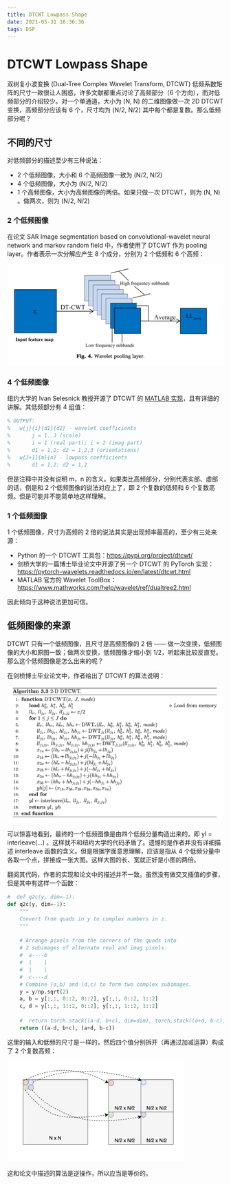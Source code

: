 ```yaml
---
title: DTCWT Lowpass Shape
date: 2021-05-31 16:36:36
tags: DSP
---
```


# DTCWT Lowpass Shape

双树复小波变换 (Dual-Tree Complex Wavelet Transform, DTCWT) 低频系数矩阵的尺寸一致很让人困惑，许多文献都重点讨论了高频部分（6 个方向），而对低频部分的介绍较少。对一个单通道，大小为 (N, N) 的二维图像做一次 2D DTCWT 变换，高频部分应该有 6 个，尺寸均为 (N/2, N/2) 其中每个都是复数。那么低频部分呢？

## 不同的尺寸

对低频部分的描述至少有三种说法：

- 2 个低频图像，大小和 6 个高频图像一致为 (N/2, N/2)
- 4 个低频图像，大小为 (N/2, N/2)
- 1 个高频图像，大小为高频图像的两倍。如果只做一次 DTCWT，则为 (N, N) 。做两次，则为 (N/2, N/2)

### 2 个低频图像

在论文 SAR Image segmentation based on convolutional-wavelet neural network and markov random field 中，作者使用了 DTCWT 作为 pooling layer。作者表示一次分解应产生 8 个成分，分别为 2 个低频和 6 个高频：

<img src="/img/dtcwt-lowpass-shape/2lowpass.png" alt="2lowpass" style="zoom:50%;" />

### 4 个低频图像

纽约大学的 Ivan Selesnick 教授开源了 DTCWT 的 [MATLAB 实现](https://eeweb.engineering.nyu.edu/iselesni/WaveletSoftware/dt2D.html)，且有详细的讲解。其低频部分有 4 组值：

```matlab
% OUTPUT:
%   w{j}{i}{d1}{d2} - wavelet coefficients
%       j = 1..J (scale)
%       i = 1 (real part); i = 2 (imag part)
%       d1 = 1,2; d2 = 1,2,3 (orientations)
%   w{J+1}{m}{n} - lowpass coefficients
%       d1 = 1,2; d2 = 1,2 
```

但是注释中并没有说明 m，n 的含义。如果类比高频部分，分别代表实部、虚部的话，倒是和 2 个低频图像的说法对应上了，即 2 个复数的低频和 6 个复数高频。但是可能并不能简单地这样理解。

### 1 个低频图像

1 个低频图像，尺寸为高频的 2 倍的说法其实是出现频率最高的，至少有三处来源：

- Python 的一个 DTCWT 工具包：https://pypi.org/project/dtcwt/
- 剑桥大学的一篇博士毕业论文中开源了另一个 DTCWT 的 PyTorch 实现：https://pytorch-wavelets.readthedocs.io/en/latest/dtcwt.html
- MATLAB 官方的 Wavelet ToolBox：https://www.mathworks.com/help/wavelet/ref/dualtree2.html

因此倾向于这种说法更加可信。

## 低频图像的来源

DTCWT 只有一个低频图像，且尺寸是高频图像的 2 倍 —— 做一次变换，低频图像的大小和原图一致；做两次变换，低频图像才缩小到 1/2，听起来比较反直觉。那么这个低频图像是怎么出来的呢？

在剑桥博士毕业论文中，作者给出了 DTCWT 的算法说明：

<img src="/img/dtcwt-lowpass-shape/dtcwt- algorithm.png" alt="dtcwt- algorithm" style="zoom:50%;" />

可以惊喜地看到，最终的一个低频图像是由四个低频分量构造出来的，即 yl = interleave(...) 。这样就不和纽约大学的代码矛盾了。遗憾的是作者并没有详细描述 interleave 函数的含义。但是根据字面意思理解，应该是指从 4 个低频分量中各取一个点，拼接成一张大图。这样大图的长、宽就正好是小图的两倍。

翻阅其代码，作者的实现和论文中的描述并不一致。虽然没有做交叉插值的步骤，但是其中有这样一个函数：

```python
#  def q2c(y, dim=-1):
def q2c(y, dim=-1):
    """
    Convert from quads in y to complex numbers in z.
    """

    # Arrange pixels from the corners of the quads into
    # 2 subimages of alternate real and imag pixels.
    #  a----b
    #  |    |
    #  |    |
    #  c----d
    # Combine (a,b) and (d,c) to form two complex subimages.
    y = y/np.sqrt(2)
    a, b = y[:,:, 0::2, 0::2], y[:,:, 0::2, 1::2]
    c, d = y[:,:, 1::2, 0::2], y[:,:, 1::2, 1::2]

    #  return torch.stack((a-d, b+c), dim=dim), torch.stack((a+d, b-c), dim=dim)
    return ((a-d, b+c), (a+d, b-c))
```

这里的输入和低频的尺寸是一样的，然后四个值分别拆开（再通过加减运算）构成了 2 个复数高频：

<img src="/img/dtcwt-lowpass-shape/q2c.png" alt="q2c" style="zoom:40%;" />

这和论文中描述的算法是逆操作，所以应当是等价的。

